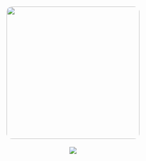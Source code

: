 <div align="center">
  <img src="https://github.com/user-attachments/assets/ee43bcea-5730-4051-ad60-f2187ad1507d" 
       width="300" 
       style="border-radius: 12px; overflow: hidden; border: none; margin-bottom: 4px;">
  
  ![](https://komarev.com/ghpvc/?username=moskkovsky&color=0ABAB5&label=views&reviated=true&style=flat&font=bold)
</div>
